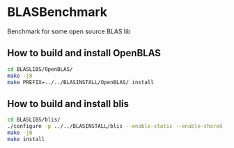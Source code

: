 # BLASBenchmark
Benchmark for some open source BLAS lib
## How to build and install OpenBLAS
```bash
cd BLASLIBS/OpenBLAS/
make -j8
make PREFIX=../../BLASINSTALL/OpenBLAS/ install
```
## How to build and install blis
```bash
cd BLASLIBS/blis/
./configure -p ../../BLASINSTALL/blis --enable-static --enable-shared -t openmp --enable-blas --enable-cblas zen3
make -j8
make install
```